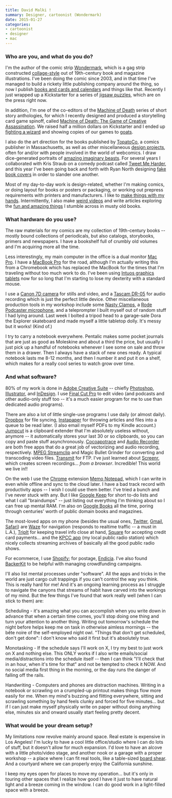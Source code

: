```yaml
---
title: David Malki !
summary: Designer, cartoonist (Wondermark)
date: 2015-01-27
categories:
- cartoonist
- designer
- mac
---
```


### Who are you, and what do you do?

I'm the author of the comic strip [Wondermark](http://wondermark.com/ "David's web comic."), which is a gag strip constructed [collage-style](http://vimeo.com/channels/16489 "David's Vimeo video of his comic creation process.") out of 19th-century book and magazine illustrations. I've been doing the comic since 2003, and in that time I've managed to build a rickety little publishing company around the thing, so now I publish [books and cards and calendars](http://store.wondermark.com "David's online store.") and things like that. Recently I just wrapped up a Kickstarter for a series of [jigsaw puzzles](https://www.kickstarter.com/projects/malki/wondermarks-jigsaw-puzzles-of-fictional-victorian "David's jigsaw puzzle Kickstarter project."), which are on the press right now.

In addition, I'm one of the co-editors of the [Machine of Death](http://machineofdeath.net/about/books "A collection of short stories about death.") series of short story anthologies, for which I recently designed and produced a storytelling card game spinoff, called [Machine of Death: The Game of Creative Assassination][machine-of-death]. We raised half a million dollars on Kickstarter and I ended up [fighting a wizard](http://vimeo.com/83538563 "A video of David fighting a wizard.") and showing copies of our games to [goats](http://vimeo.com/81177364 "A video of goats being shown Machine of Death."). 

I also do the art direction for the books published by [TopatoCo][], a comics publisher in Massachusetts, as well as other miscellaneous [design projects](http://audibleblog.co.uk/2013/11/19/real-true-actual-stories-of-america/ "A post about David's 'Real True Actual Stories' animations."), often for and/or with people involved in the world of webcomics. I draw dice-generated portraits of [amazing imaginary beasts](http://rollasketch.com/ "David's dice-based illustration site."). For several years I collaborated with Kris Straub on a comedy podcast called [Tweet Me Harder](http://tweetmeharder.com/ "David and Kris' comedy podcast."), and this year I've been going back and forth with Ryan North designing [fake book covers](http://bookwar.tumblr.com "David and Ryan's book cover art warfare site.") in order to slander one another.

Most of my day-to-day work is design-related, whether I'm making comics, or doing layout for books or posters or packaging, or working out prepress requirements with printers and manufacturers. I like to [make things with my hands](http://unusualtimes.net/one-last-question-for-our-curate-a-box-artist-mr-david-malki/ "An interview with David about a box he made."). Intermittently, I also make [weird videos](https://www.youtube.com/user/darthkittenlover "David's YouTube videos.") and write articles exploring the [fun and amazing things](http://wondermark.com/tag/true-stuff/ "David's posts about real things he finds in old books.") I stumble across in musty old books.

### What hardware do you use?

The raw materials for my comics are my collection of 19th-century books -- mostly bound collections of periodicals, but also catalogs, storybooks, primers and newspapers. I have a bookshelf full of crumbly old volumes and I'm acquiring more all the time.

Less interestingly, my main computer in the office is a dual monitor [Mac Pro][mac-pro]. I have a [MacBook Pro][macbook-pro] for the road, although I'm actually writing this from a Chromebook which has replaced the MacBook for the times that I'm traveling without too much work to do. I've been using [Intuos graphics tablets][intuos] now for so long that I'm starting to lose my dexterity with a standard mouse. 

I use a [Canon 7D camera][eos-7d] for stills and video, and a [Tascam DR-05][dr-05] for audio recording which is just the perfect little device. Other miscellaneous production tools in my workshop include some [Nasty Clamps][nasty-clamp], a [Rode Podcaster microphone][podcaster], and a teleprompter I built myself out of random stuff I had lying around. Last week I bolted a tripod head to a garage-sale Dora the Explorer skateboard and made myself a little tabletop dolly. It's messy but it works! (Kind of.)

I try to carry a notebook everywhere. Pentalic makes some pocket journals that are just as good as Moleskine and about a third the price, but usually I just pick up a handful of notebooks whenever I see some on sale and throw them in a drawer. Then I always have a stack of new ones ready. A typical notebook lasts me 8-12 months, and then I number it and put it on a shelf, which makes for a really cool series to watch grow over time.

### And what software?

80% of my work is done in [Adobe Creative Suite][creative-suite] -- chiefly [Photoshop][], [Illustrator][], and [InDesign][]. I use [Final Cut Pro][final-cut-pro] to edit video (and podcasts and other audio-only stuff too -- it's a much easier program for me to use than dedicated audio programs). 

There are also a lot of little single-use programs I use daily (or almost daily). [Dropbox][] for file syncing, [Instapaper][] for throwing articles and files into a queue to be read later. (I also email myself PDFs to my Kindle account.) [Jumpcut][] is a clipboard extender that I'm absolutely useless without, anymore -- it automatically stores your last 30 or so clipboards, so you can copy and paste stuff asynchronously. [Cocoapotrace][] and [Audio Recorder][audio-recorder] are both free apps that do a great job of vectorizing and audio recording, respectively. [MPEG Streamclip][mpeg-streamclip] and Magic Bullet Grinder for converting and transcoding video files. [Transmit][] for FTP. I've just learned about [Screenr][], which creates screen recordings... _from a browser_. Incredible! This world we live in!!
 
On the web I use the [Chrome][] extension [Memo Notepad][memo-notepad], which I can write in even while offline and sync to the cloud later. I have a bad track record with productivity apps -- I wish I could use them better. I've tried a bunch and I've never stuck with any. But I like [Google Keep][google-keep] for short to-do lists and what I call "braindumps" -- just listing out everything I'm thinking about so I can free up mental RAM. I'm also on [Google Books][google-books] all the time, poring through centuries' worth of public domain books and magazines.

The most-loved apps on my phone (besides the usual ones, [Twitter][twitter-ios], [Gmail][gmail-ios], [Safari][safari-ios]) are [Waze][waze-ios] for navigation (responds to realtime traffic -- a must in L.A.), [TripIt][tripit-ios] for keeping travel info close at hand, [Square][square-register-ios] for accepting credit card payments... and the [KPCC app][kpcc-radio-ios] (my local public radio station) which nicely collects streaming archives of basically all the good public radio shows.

For ecommerce, I use [Shopify][]; for postage, [Endicia][]. I've also found [BackerKit][] to be helpful with managing crowdfunding campaigns.

I'll also list mental processes under "software". All the apps and tricks in the world are just cargo cult trappings if you can't control the way you think. This is really hard for me! And it's an ongoing learning process as I struggle to navigate the canyons that streams of habit have carved into the workings of my mind. But the few things I've found that work really well (when I can stick to them) are:

Scheduling - it's amazing what you can accomplish when you write down in advance that when a certain time comes, you'll stop doing one thing and turn your attention to another thing. Writing out tomorrow's schedule the night before helps keep me on task in otherwise aimless mornings -- the bête noire of the self-employed night owl. "Things that don't get scheduled, don't get done": I don't know who said it first but it's absolutely true.

Monotasking - If the schedule says I'll work on X, I try my best to just work on X and nothing else. This ONLY works if I also write emails/social media/distractions into the schedule itself -- then I can think "I'll check that in an hour, when it's time for that" and not be tempted to check it NOW. And no social media first thing in the morning, or the day runs the danger of falling off the rails. 

Handwriting - Computers and phones are distraction machines. Writing in a notebook or scrawling on a crumpled-up printout makes things flow more easily for me. When my mind's buzzing and flitting everywhere, sitting and scrawling something by hand feels clunky and forced for five minutes... but if I can just make myself physically write on paper without doing anything else, minutes six and onward usually start feeling pretty decent.

### What would be your dream setup?

My limitations now revolve mainly around space. Real estate is expensive in Los Angeles! I'm lucky to have a cool little office/studio where I can do lots of stuff, but it doesn't allow for much expansion. I'd love to have an alcove with a little photo/video stage, and another nook or a garage with a proper workshop -- a place where I can fit real tools, like a table-sized [board shear](http://en.wikipedia.org/wiki/Board_shear "The Wikipedia entry for a board shear."). And a courtyard where we can properly enjoy the California sunshine.

I keep my eyes open for places to move my operation... but it's only in touring other spaces that I realize how good I have it just to have natural light and a breeze coming in the window. I can do good work in a light-filled space with a breeze.

[audio-recorder]: http://www.440audio.com/en/software/v493-Ben-Shanfelder-Audio-Recorder/ "Mac software for recording audio."
[backerkit]: https://www.backerkit.com/ "A service for helping to fulfil crowdfunded project rewards."
[chrome]: https://www.google.com/intl/en/chrome/ "A WebKit-based browser, where each tab runs in its own thread."
[cocoapotrace]: https://info-geocities.yahoo.co.jp:443/applescriptdepot/iWeb/AppleScriptDepot/Cocoapotrace.html "A Mac frontend software the potrace raster to vector software."
[creative-suite]: https://www.adobe.com/creativecloud.html "A collection of design tools."
[dr-05]: http://tascam.com/jp/product/dr-05/ "A handheld audio recorder."
[dropbox]: https://www.dropbox.com/ "Online syncing and storage."
[endicia]: https://www.endicia.com/segments/all-products/endicia-for-mac/ "Label, tracking and postage software."
[eos-7d]: http://web.archive.org/web/20151105102657/http://www.usa.canon.com/cusa/consumer/products/cameras/slr_cameras/eos_7d "An 18 megapixel digital SLR."
[final-cut-pro]: https://en.wikipedia.org/wiki/Final_Cut_Pro "A nonlinear video editor."
[gmail-ios]: https://apps.apple.com/us/app/gmail-email-from-google/id422689480 "A client for the email service."
[google-books]: https://books.google.com/ "A service for searching through indexed books."
[google-keep]: https://en.wikipedia.org/wiki/Google_Keep "A note-taking service."
[illustrator]: https://www.adobe.com/products/illustrator.html "A vector graphics editor."
[indesign]: https://www.adobe.com/products/indesign.html "A desktop/web publishing application."
[instapaper]: http://web.archive.org/web/20221226091924/https://www.instapaper.com/ "A web tool for saving pages to read later."
[intuos]: https://www.wacom.com/en-us/products/pen-tablets/wacom-intuos "A pen tablet."
[jumpcut]: https://jumpcut.sourceforge.net/ "A clipboard buffer for Mac OS X."
[kpcc-radio-ios]: https://apps.apple.com/us/app/id293825085 "An app for Southern California Public Radio."
[mac-pro]: https://www.apple.com/mac-pro/ "The Intel-based Mac tower computer."
[macbook-pro]: https://www.apple.com/macbook-pro/ "A laptop."
[machine-of-death]: http://machineofdeath.net/ "A board game about creative assassination."
[memo-notepad]: https://chrome.google.com/webstore/detail/memo-notepad/nmoihkoninaoanjobiiknmgenhpaecec "A Chrome extension for keeping notes."
[mpeg-streamclip]: http://www.squared5.com/ "A video converter and editor."
[nasty-clamp]: http://web.archive.org/web/20150708040248/http://www.nastyclamps.com/ "A somewhat obscene-looking clamp."
[photoshop]: https://www.adobe.com/products/photoshop.html "A bitmap image editor."
[podcaster]: http://www.rode.com/microphones/podcaster "A USB microphone."
[safari-ios]: https://en.wikipedia.org/wiki/Safari_(web_browser)#iOS-specific_features "A web browser included with iOS."
[screenr]: https://articulate.com:443/ "A web-based screen recorder."
[shopify]: https://www.shopify.com/ "A service for selling goods online."
[square-register-ios]: https://apps.apple.com/us/app/square-register/id335393788 "An app for accepting credit cards via a dedicated card reader."
[topatoco]: https://topatoco.com/ "An online comic merchandise store."
[transmit]: https://panic.com/transmit/ "An FTP/SFTP client for the Mac."
[tripit-ios]: https://www.tripit.com/web/download "An iPhone client for the trip sharing service."
[twitter-ios]: https://apps.apple.com/app/twitter/id333903271 "A Twitter client."
[waze-ios]: https://apps.apple.com/us/app/waze-social-gps-traffic/id323229106 "A social GPS and traffic app."
